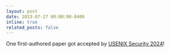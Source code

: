 ```yaml
---
layout: post
date: 2023-07-27 00:00:00-0400
inline: true
related_posts: false
---
```


One first-authored paper got accepted by [USENIX Security 2024](https://www.usenix.org/conference/usenixsecurity24/)!
